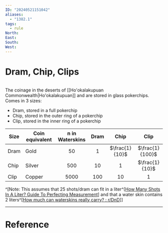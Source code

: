 ```yaml
---
ID: "20240521151042"
aliases:
  - "1382.1"
tags:
  - rule
North: 
East: 
South: 
West:
---
```

# Dram, Chip, Clips

```toc
```

The coinage in the deserts of [[Ho'okalakupuan Commonwealth|Ho'okalakupuan]] and are stored in glass pokerchips. Comes in 3 sizes:

- Dram, stored in a full pokerchip
- Chip, stored in the outer ring of a pokerchip
- Clip, stored in the inner ring of a pokerchip

| Size | Coin equivalent | n in Waterskins | Dram |      Chip      |      Clip       |
| ---- | --------------- | :-------------: | :--: | :------------: | :-------------: |
| Dram | Gold            |       50        |  1   | $\frac{1}{10}$ | $\frac{1}{100}$ |
| Chip | Silver          |       500       |  10  |       1        | $\frac{1}{10}$  |
| Clip | Copper          |      5000       | 100  |       10       |        1        |
^[Note: This assumes that 25 shots/dram can fit in a liter^[[How Many Shots In A Liter? Guide To Perfecting Measurement](https://baccocharleston.com/cooking-tips/how-many-shots-in-a-liter)] and that a water skin contains 2 liters^[[How much can waterskins really carry? : r/DnD](https://www.reddit.com/r/DnD/comments/dkfruh/how_much_can_waterskins_really_carry/)]]

---

# Reference